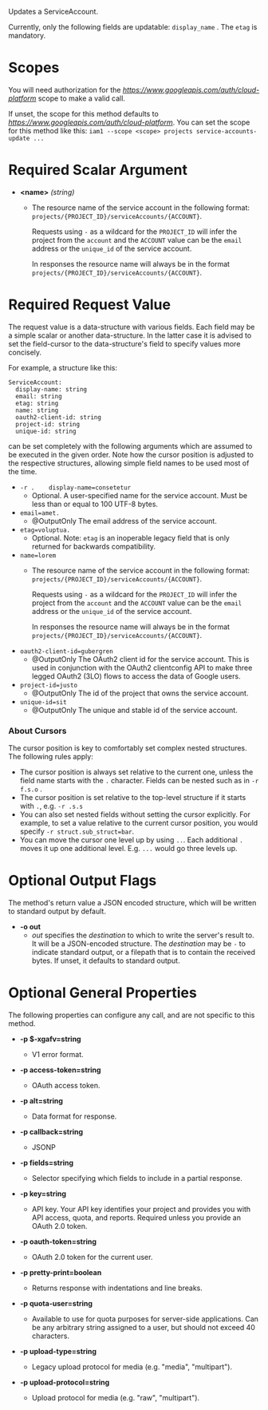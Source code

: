 Updates a ServiceAccount.

Currently, only the following fields are updatable:
`display_name` .
The `etag` is mandatory.
# Scopes

You will need authorization for the *https://www.googleapis.com/auth/cloud-platform* scope to make a valid call.

If unset, the scope for this method defaults to *https://www.googleapis.com/auth/cloud-platform*.
You can set the scope for this method like this: `iam1 --scope <scope> projects service-accounts-update ...`
# Required Scalar Argument
* **&lt;name&gt;** *(string)*
    - The resource name of the service account in the following format:
        `projects/{PROJECT_ID}/serviceAccounts/{ACCOUNT}`.
        
        Requests using `-` as a wildcard for the `PROJECT_ID` will infer the
        project from the `account` and the `ACCOUNT` value can be the `email`
        address or the `unique_id` of the service account.
        
        In responses the resource name will always be in the format
        `projects/{PROJECT_ID}/serviceAccounts/{ACCOUNT}`.
# Required Request Value

The request value is a data-structure with various fields. Each field may be a simple scalar or another data-structure.
In the latter case it is advised to set the field-cursor to the data-structure's field to specify values more concisely.

For example, a structure like this:
```
ServiceAccount:
  display-name: string
  email: string
  etag: string
  name: string
  oauth2-client-id: string
  project-id: string
  unique-id: string

```

can be set completely with the following arguments which are assumed to be executed in the given order. Note how the cursor position is adjusted to the respective structures, allowing simple field names to be used most of the time.

* `-r .    display-name=consetetur`
    - Optional. A user-specified name for the service account.
        Must be less than or equal to 100 UTF-8 bytes.
* `email=amet.`
    - @OutputOnly The email address of the service account.
* `etag=voluptua.`
    - Optional. Note: `etag` is an inoperable legacy field that is only returned
        for backwards compatibility.
* `name=lorem`
    - The resource name of the service account in the following format:
        `projects/{PROJECT_ID}/serviceAccounts/{ACCOUNT}`.
        
        Requests using `-` as a wildcard for the `PROJECT_ID` will infer the
        project from the `account` and the `ACCOUNT` value can be the `email`
        address or the `unique_id` of the service account.
        
        In responses the resource name will always be in the format
        `projects/{PROJECT_ID}/serviceAccounts/{ACCOUNT}`.
* `oauth2-client-id=gubergren`
    - @OutputOnly The OAuth2 client id for the service account.
        This is used in conjunction with the OAuth2 clientconfig API to make
        three legged OAuth2 (3LO) flows to access the data of Google users.
* `project-id=justo`
    - @OutputOnly The id of the project that owns the service account.
* `unique-id=sit`
    - @OutputOnly The unique and stable id of the service account.


### About Cursors

The cursor position is key to comfortably set complex nested structures. The following rules apply:

* The cursor position is always set relative to the current one, unless the field name starts with the `.` character. Fields can be nested such as in `-r f.s.o` .
* The cursor position is set relative to the top-level structure if it starts with `.`, e.g. `-r .s.s`
* You can also set nested fields without setting the cursor explicitly. For example, to set a value relative to the current cursor position, you would specify `-r struct.sub_struct=bar`.
* You can move the cursor one level up by using `..`. Each additional `.` moves it up one additional level. E.g. `...` would go three levels up.


# Optional Output Flags

The method's return value a JSON encoded structure, which will be written to standard output by default.

* **-o out**
    - *out* specifies the *destination* to which to write the server's result to.
      It will be a JSON-encoded structure.
      The *destination* may be `-` to indicate standard output, or a filepath that is to contain the received bytes.
      If unset, it defaults to standard output.
# Optional General Properties

The following properties can configure any call, and are not specific to this method.

* **-p $-xgafv=string**
    - V1 error format.

* **-p access-token=string**
    - OAuth access token.

* **-p alt=string**
    - Data format for response.

* **-p callback=string**
    - JSONP

* **-p fields=string**
    - Selector specifying which fields to include in a partial response.

* **-p key=string**
    - API key. Your API key identifies your project and provides you with API access, quota, and reports. Required unless you provide an OAuth 2.0 token.

* **-p oauth-token=string**
    - OAuth 2.0 token for the current user.

* **-p pretty-print=boolean**
    - Returns response with indentations and line breaks.

* **-p quota-user=string**
    - Available to use for quota purposes for server-side applications. Can be any arbitrary string assigned to a user, but should not exceed 40 characters.

* **-p upload-type=string**
    - Legacy upload protocol for media (e.g. &#34;media&#34;, &#34;multipart&#34;).

* **-p upload-protocol=string**
    - Upload protocol for media (e.g. &#34;raw&#34;, &#34;multipart&#34;).
